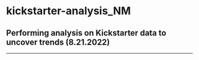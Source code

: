 # kickstarter-analysis_NM
## Performing analysis on Kickstarter data to uncover trends (8.21.2022)
---
